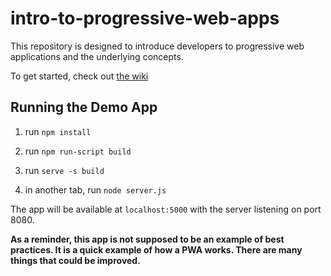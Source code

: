 # intro-to-progressive-web-apps
This repository is designed to introduce developers to progressive web applications and the underlying concepts. 

To get started, check out [the wiki](https://github.com/Chloroplast/intro-to-progressive-web-apps/wiki)

## Running the Demo App
1. run `npm install`

1. run `npm run-script build`

1. run `serve -s build`

1. in another tab, run `node server.js`

The app will be available at `localhost:5000` with the server listening on port 8080. 

**As a reminder, this app is not supposed to be an example of best practices. It is a quick example of how a PWA works. There are many things that could be improved.**
